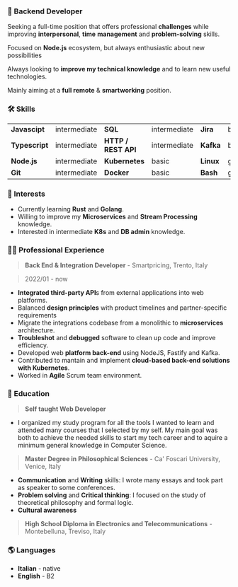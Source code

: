 ### 🎯 Backend Developer

Seeking a full-time position that offers professional **challenges**
while improving **interpersonal**, **time** **management** and **problem-solving**
skills.

Focused on **Node.js** ecosystem, but always enthusiastic about new possibilities

Always looking to **improve my technical knowledge** and to learn new useful technologies.

Mainly aiming at a **full remote** & **smartworking** position.

### 🛠 Skills

|                |              |                     |              |            |       |
|----------------|--------------|---------------------|--------------|------------|-------|
| **Javascipt**  | intermediate | **SQL**             | intermediate | **Jira**   | basic |
| **Typescript** | intermediate | **HTTP / REST API** | intermediate | **Kafka**  | basic |
| **Node.js**    | intermediate | **Kubernetes**      | basic        | **Linux**  | good  |
| **Git**        | intermediate | **Docker**          | basic        | **Bash**   | good  |

### 🔭 Interests

- Currently learning **Rust** and **Golang**.
- Willing to improve my **Microservices** and **Stream Processing** knowledge.
- Interested in intermediate **K8s** and **DB admin** knowledge.

### 👨‍🔧 Professional Experience

> **Back End & Integration Developer** - Smartpricing, Trento, Italy

> 2022/01 - now

- **Integrated third-party API**s from external applications into web platforms.
- Balanced **design principles** with product timelines and partner-specific
requirements 
- Migrate the integrations codebase from a monolithic to **microservices** architecture.
- **Troubleshot** and **debugged** software to clean up code and improve efficiency.
- Developed web **platform back-end** using NodeJS, Fastify and Kafka.
- Contributed to mantain and implement **cloud-based back-end solutions with Kubernetes**.
- Worked in **Agile** Scrum team environment.

### 📃 Education

> **Self taught Web Developer**

- I organized my study program for all the tools I wanted to learn and attended many courses that I selected by my self. My main goal was both to achieve the needed skills to start my tech career and to aquire a minimum general knowledge in Computer Science.

> **Master Degree in Philosophical Sciences** - Ca' Foscari University, Venice, Italy

- **Communication** and **Writing** skills: I wrote many essays and took part as speaker to some conferences.
- **Problem solving** and **Critical thinking**: I focused on the study of theoretical philosophy and formal logic.
- **Cultural awareness**

> **High School Diploma in Electronics and Telecommunications** - Montebelluna, Treviso, Italy

### 🌎 Languages

- **Italian** - native
- **English** - B2
